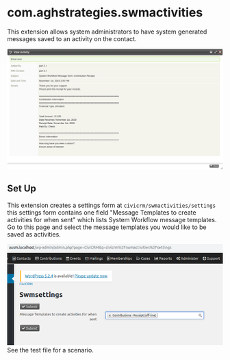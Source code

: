 # com.aghstrategies.swmactivities

This extension allows system administrators to have system generated messages saved to an activity on the contact.

![Screenshot of settings form](/images/activityGeneratedByTheExtension.png)

## Set Up
This extension creates a settings form at `civicrm/swmactivities/settings` this settings form contains one field "Message Templates to create activities for when sent" which lists System Workflow message templates. Go to this page and select the message templates you would like to be saved as activities.

![Screenshot of settings form](/images/settingsForm.png)
See the test file for a scenario.
